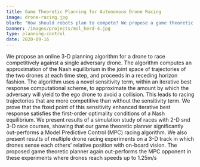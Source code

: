 ```yaml
---
title: Game Theoretic Planning for Autonomous Drone Racing
image: drone-racing.jpg
blurb: "How should robots plan to compete? We propose a game theoretic planner which allows drones to reason online about their opponents' actions during race scenarios."
banner: /images/projects/msl_herd-4.jpg
type: planning-control
date: 2020-09-16
---
```


We propose an online 3-D planning algorithm for a drone to race competitively against a single adversary drone.  The algorithm computes an approximation of the Nash equilibrium in the joint space of trajectories of the two drones at each time step, and proceeds in a receding horizon fashion. The algorithm uses a novel sensitivity term, within an iterative best response computational scheme, to approximate the amount by which the adversary will yield to the ego drone to avoid a collision. This leads to racing trajectories that are more competitive than without the sensitivity term. We prove that the fixed point of this sensitivity enhanced iterative best response satisfies the first-order optimality conditions of a Nash equilibrium. We present results of a simulation study of races with 2-D snd 3-D race courses, showing that our game theoretic planner significantly out-performs a Model Predictive Control (MPC) racing algorithm. We also present results of multiple drone racing experiments on a 3-D track in which drones sense each others' relative position with on-board vision. The proposed game theoretic planner again out-performs the MPC opponent in these experiments where drones reach speeds up to 1.25m/s
